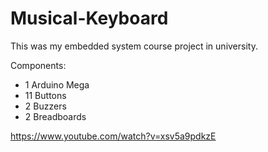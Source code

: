 # Musical-Keyboard

This was my embedded system course project in university.

Components:
 - 1 Arduino Mega
 - 11 Buttons
 - 2 Buzzers
 - 2 Breadboards


https://www.youtube.com/watch?v=xsv5a9pdkzE
